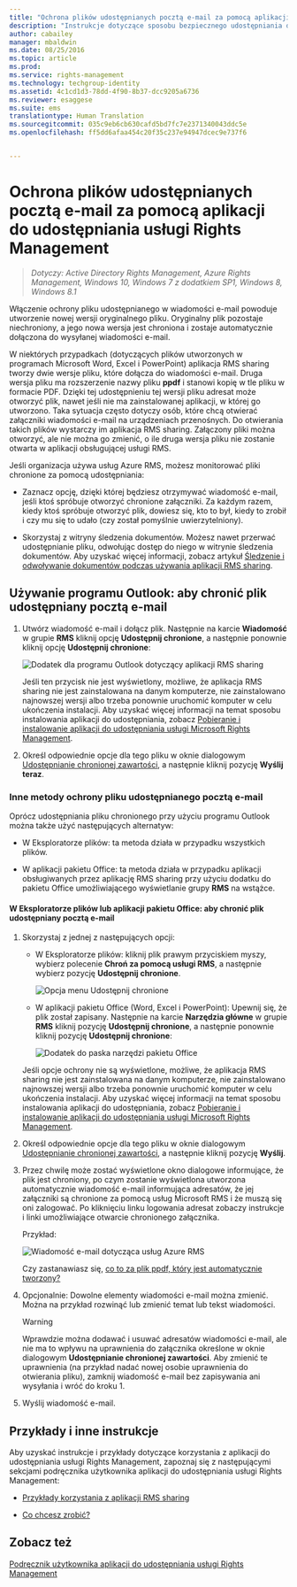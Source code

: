 ```yaml
---
title: "Ochrona plików udostępnianych pocztą e-mail za pomocą aplikacji do udostępniania usługi Rights Management | Azure RMS"
description: "Instrukcje dotyczące sposobu bezpiecznego udostępniania dokumentu za pomocą wiadomości e-mail."
author: cabailey
manager: mbaldwin
ms.date: 08/25/2016
ms.topic: article
ms.prod: 
ms.service: rights-management
ms.technology: techgroup-identity
ms.assetid: 4c1cd1d3-78dd-4f90-8b37-dcc9205a6736
ms.reviewer: esaggese
ms.suite: ems
translationtype: Human Translation
ms.sourcegitcommit: 035c9eb6cb630cafd5bd7fc7e2371340043ddc5e
ms.openlocfilehash: ff5dd6afaa454c20f35c237e94947dcec9e737f6


---
```


# Ochrona plików udostępnianych pocztą e-mail za pomocą aplikacji do udostępniania usługi Rights Management

>*Dotyczy: Active Directory Rights Management, Azure Rights Management, Windows 10, Windows 7 z dodatkiem SP1, Windows 8, Windows 8.1*

Włączenie ochrony pliku udostępnianego w wiadomości e-mail powoduje utworzenie nowej wersji oryginalnego pliku. Oryginalny plik pozostaje niechroniony, a jego nowa wersja jest chroniona i zostaje automatycznie dołączona do wysyłanej wiadomości e-mail.

W niektórych przypadkach (dotyczących plików utworzonych w programach Microsoft Word, Excel i PowerPoint) aplikacja RMS sharing tworzy dwie wersje pliku, które dołącza do wiadomości e-mail. Druga wersja pliku ma rozszerzenie nazwy pliku **ppdf** i stanowi kopię w tle pliku w formacie PDF. Dzięki tej udostępnieniu tej wersji pliku adresat może otworzyć plik, nawet jeśli nie ma zainstalowanej aplikacji, w której go utworzono. Taka sytuacja często dotyczy osób, które chcą otwierać załączniki wiadomości e-mail na urządzeniach przenośnych. Do otwierania takich plików wystarczy im aplikacja RMS sharing. Załączony pliki można otworzyć, ale nie można go zmienić, o ile druga wersja pliku nie zostanie otwarta w aplikacji obsługującej usługi RMS.

Jeśli organizacja używa usług Azure RMS, możesz monitorować pliki chronione za pomocą udostępniania:

-   Zaznacz opcję, dzięki której będziesz otrzymywać wiadomość e-mail, jeśli ktoś spróbuje otworzyć chronione załączniki. Za każdym razem, kiedy ktoś spróbuje otworzyć plik, dowiesz się, kto to był, kiedy to zrobił i czy mu się to udało (czy został pomyślnie uwierzytelniony).

-   Skorzystaj z witryny śledzenia dokumentów. Możesz nawet przerwać udostępnianie pliku, odwołując dostęp do niego w witrynie śledzenia dokumentów. Aby uzyskać więcej informacji, zobacz artykuł [Śledzenie i odwoływanie dokumentów podczas używania aplikacji RMS sharing](sharing-app-track-revoke.md).

## Używanie programu Outlook: aby chronić plik udostępniany pocztą e-mail

1.  Utwórz wiadomość e-mail i dołącz plik. Następnie na karcie **Wiadomość** w grupie **RMS** kliknij opcję **Udostępnij chronione**, a następnie ponownie kliknij opcję **Udostępnij chronione**:

    ![Dodatek dla programu Outlook dotyczący aplikacji RMS sharing](../media/ADRMS_MSRMSApp_SP_OutlookToolbar.png)

    Jeśli ten przycisk nie jest wyświetlony, możliwe, że aplikacja RMS sharing nie jest zainstalowana na danym komputerze, nie zainstalowano najnowszej wersji albo trzeba ponownie uruchomić komputer w celu ukończenia instalacji. Aby uzyskać więcej informacji na temat sposobu instalowania aplikacji do udostępniania, zobacz [Pobieranie i instalowanie aplikacji do udostępniania usługi Microsoft Rights Management](install-sharing-app.md).

2.  Określ odpowiednie opcje dla tego pliku w oknie dialogowym [Udostępnianie chronionej zawartości](sharing-app-dialog-box.md), a następnie kliknij pozycję **Wyślij teraz**.

### Inne metody ochrony pliku udostępnianego pocztą e-mail
Oprócz udostępniania pliku chronionego przy użyciu programu Outlook można także użyć następujących alternatyw:

-   W Eksploratorze plików: ta metoda działa w przypadku wszystkich plików.

-   W aplikacji pakietu Office: ta metoda działa w przypadku aplikacji obsługiwanych przez aplikację RMS sharing przy użyciu dodatku do pakietu Office umożliwiającego wyświetlanie grupy **RMS** na wstążce.

#### W Eksploratorze plików lub aplikacji pakietu Office: aby chronić plik udostępniany pocztą e-mail

1.  Skorzystaj z jednej z następujących opcji:

    -   W Eksploratorze plików: kliknij plik prawym przyciskiem myszy, wybierz polecenie **Chroń za pomocą usługi RMS**, a następnie wybierz pozycję **Udostępnij chronione**.

        ![Opcja menu Udostępnij chronione](../media/ADRMS_MSRMSApp_ShareProtectedMenu.png)

    -   W aplikacji pakietu Office (Word, Excel i PowerPoint): Upewnij się, że plik został zapisany. Następnie na karcie **Narzędzia główne** w grupie **RMS** kliknij pozycję **Udostępnij chronione**, a następnie ponownie kliknij pozycję **Udostępnij chronione**:

        ![Dodatek do paska narzędzi pakietu Office](../media/ADRMS_MSRMSApp_SP_OfficeToolbar.png)

    Jeśli opcje ochrony nie są wyświetlone, możliwe, że aplikacja RMS sharing nie jest zainstalowana na danym komputerze, nie zainstalowano najnowszej wersji albo trzeba ponownie uruchomić komputer w celu ukończenia instalacji. Aby uzyskać więcej informacji na temat sposobu instalowania aplikacji do udostępniania, zobacz [Pobieranie i instalowanie aplikacji do udostępniania usługi Microsoft Rights Management](install-sharing-app.md).

2.  Określ odpowiednie opcje dla tego pliku w oknie dialogowym [Udostępnianie chronionej zawartości](sharing-app-dialog-box.md), a następnie kliknij pozycję **Wyślij**.

3.  Przez chwilę może zostać wyświetlone okno dialogowe informujące, że plik jest chroniony, po czym zostanie wyświetlona utworzona automatycznie wiadomość e-mail informująca adresatów, że jej załączniki są chronione za pomocą usług Microsoft RMS i że muszą się oni zalogować. Po kliknięciu linku logowania adresat zobaczy instrukcje i linki umożliwiające otwarcie chronionego załącznika.

    Przykład:

    ![Wiadomość e-mail dotycząca usług Azure RMS](../media/ADRMS_MSRMSApp_EmailMessage.PNG)

    Czy zastanawiasz się, [co to za plik ppdf, który jest automatycznie tworzony?](sharing-app-dialog-box.md#what-s-the-ppdf-file-that-s-automatically-created)

4.  Opcjonalnie: Dowolne elementy wiadomości e-mail można zmienić. Można na przykład rozwinąć lub zmienić temat lub tekst wiadomości.

    > [!WARNING]
    > Wprawdzie można dodawać i usuwać adresatów wiadomości e-mail, ale nie ma to wpływu na uprawnienia do załącznika określone w oknie dialogowym **Udostępnianie chronionej zawartości**. Aby zmienić te uprawnienia (na przykład nadać nowej osobie uprawnienia do otwierania pliku), zamknij wiadomość e-mail bez zapisywania ani wysyłania i wróć do kroku 1.

5.  Wyślij wiadomość e-mail.

## Przykłady i inne instrukcje
Aby uzyskać instrukcje i przykłady dotyczące korzystania z aplikacji do udostępniania usługi Rights Management, zapoznaj się z następującymi sekcjami podręcznika użytkownika aplikacji do udostępniania usługi Rights Management:

-   [Przykłady korzystania z aplikacji RMS sharing](sharing-app-user-guide.md#examples-for-using-the-rms-sharing-application)

-   [Co chcesz zrobić?](sharing-app-user-guide.md#what-do-you-want-to-do)

## Zobacz też
[Podręcznik użytkownika aplikacji do udostępniania usługi Rights Management](sharing-app-user-guide.md)



<!--HONumber=Aug16_HO4-->


